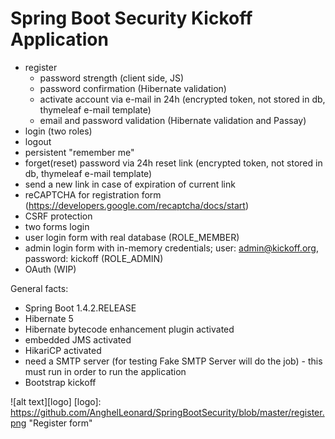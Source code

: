 # Spring Boot Security Kickoff Application

  - register
      - password strength (client side, JS)
      - password confirmation (Hibernate validation)
      - activate account via e-mail in 24h (encrypted token, not stored in db, thymeleaf e-mail template)
      - email and password validation (Hibernate validation and Passay)
  - login (two roles)
  - logout
  - persistent "remember me"
  - forget(reset) password via 24h reset link (encrypted token, not stored in db, thymeleaf e-mail template) 
  - send a new link in case of expiration of current link
  - reCAPTCHA for registration form (https://developers.google.com/recaptcha/docs/start)
  - CSRF protection
  - two forms login 
   - user login form with real database (ROLE_MEMBER)
   - admin login form with in-memory credentials; user: admin@kickoff.org, password: kickoff (ROLE_ADMIN)
  - OAuth (WIP)

General facts: 

  - Spring Boot 1.4.2.RELEASE
  - Hibernate 5
  - Hibernate bytecode enhancement plugin activated
  - embedded JMS activated
  - HikariCP activated
  - need a SMTP server (for testing Fake SMTP Server will do the job) - this must run in order to run the application
  - Bootstrap kickoff
  
![alt text][logo]
[logo]: https://github.com/AnghelLeonard/SpringBootSecurity/blob/master/register.png "Register form"
 
